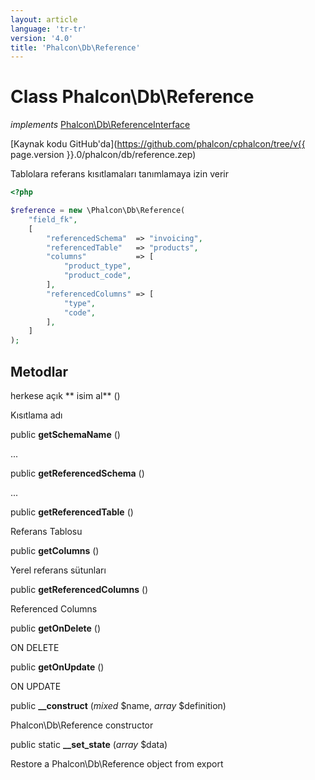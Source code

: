 ```yaml
---
layout: article
language: 'tr-tr'
version: '4.0'
title: 'Phalcon\Db\Reference'
---
```

# Class **Phalcon\Db\Reference**

*implements* [Phalcon\Db\ReferenceInterface](Phalcon_Db_ReferenceInterface)

[Kaynak kodu GitHub'da](https://github.com/phalcon/cphalcon/tree/v{{ page.version }}.0/phalcon/db/reference.zep)

Tablolara referans kısıtlamaları tanımlamaya izin verir

```php
<?php

$reference = new \Phalcon\Db\Reference(
    "field_fk",
    [
        "referencedSchema"  => "invoicing",
        "referencedTable"   => "products",
        "columns"           => [
            "product_type",
            "product_code",
        ],
        "referencedColumns" => [
            "type",
            "code",
        ],
    ]
);

```

## Metodlar

herkese açık ** isim al** ()

Kısıtlama adı

public **getSchemaName** ()

...

public **getReferencedSchema** ()

...

public **getReferencedTable** ()

Referans Tablosu

public **getColumns** ()

Yerel referans sütunları

public **getReferencedColumns** ()

Referenced Columns

public **getOnDelete** ()

ON DELETE

public **getOnUpdate** ()

ON UPDATE

public **__construct** (*mixed* $name, *array* $definition)

Phalcon\Db\Reference constructor

public static **__set_state** (*array* $data)

Restore a Phalcon\Db\Reference object from export